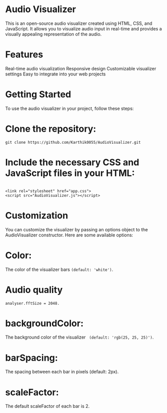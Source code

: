 # Audio Visualizer
This is an open-source audio visualizer created using HTML, CSS, and JavaScript. It allows you to visualize audio input in real-time and provides a visually appealing representation of the audio.

# Features
Real-time audio visualization
Responsive design
Customizable visualizer settings
Easy to integrate into your web projects

# Getting Started
To use the audio visualizer in your project, follow these steps:

# Clone the repository:
``` git clone https://github.com/Karthik0055/AudioVisualizer.git ```

# Include the necessary CSS and JavaScript files in your HTML:
```

<link rel="stylesheet" href="app.css">
<script src="AudioVisualizer.js"></script>

```
# Customization
You can customize the visualizer by passing an options object to the AudioVisualizer constructor. Here are some available options:

# Color: 
The color of the visualizer bars ```(default: 'white')```.

# Audio quality
```
analyser.fftSize = 2048.
```

# backgroundColor: 
The background color of the visualizer ``` (default: 'rgb(25, 25, 25)')```.

# barSpacing: 
The spacing between each bar in pixels (default: 2px).

# scaleFactor: 
The default scaleFactor of each bar is 2.
